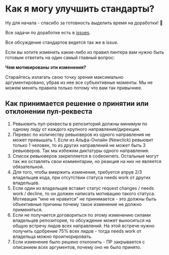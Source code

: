 # Как я могу улучшить стандарты?

Ну для начала - спасибо за готовность выделить время на доработки! 🥰

Все задачи по доработке есть в [issues](https://github.com/core-ds/arui-presets-lint/issues).

Все обсуждение стандартов ведется так же в issue.

Если вы хотите изменить какие-либо из правил линтера вам нужно быть готовым ответить на один
самый главный вопрос:

**Чем мотивированы эти изменения?**

Старайтесь излагать свою точку зрения максимально аргументировано, убрав из нее
все субъективные моменты. Мы не можем менять правила только потому что вам так привычнее.

## Как принимается решение о принятии или отклонении пул-реквеста

1. Ревьювить пул-реквесты в репозиторий должны минимум по одному лиду от каждого крупного
   направления/дирекции.
2. Перевес по количеству ревьюверов из одного направления не может превышать 1.
   Если из Альфа-Онлайн (Newclick) ревьювит только 1 человек, то из других направлений не может быть 3 ревьюверов.
   Так мы избежим диктатуры одного направления.
3. Список ревьюверов закрепляется в codeowners. Остальные могут так же оставлять свои комментарии,
   но реакция на них не является обязательной.
4. Для того, чтобы вмержить изменения, требуется апрув 2/3 владельцев кода, при отсутствии статуса needs work от других владельцев.
5. Если один из владельцев вставит статус request changes / needs work / decline, то он должен написать мотивацию такого статуса.
   Мотивация "мне не нравится" не принимается - это должны быть объективные причины почему такое изменение не должно применяться.
6. Если не получается договориться по этому изменению силами владельцев репозитория, то обсуждение может выноситься на общую встречу лидов всех        направлений.
   На этой встрече нужно получить одобрение 75% всех лидов - тогда needs work от владельца можно проигнорировать.
7. Если изменение было решено отклонить - ПР закрывается с описанием всех аргументов, почему оно не было принято.
